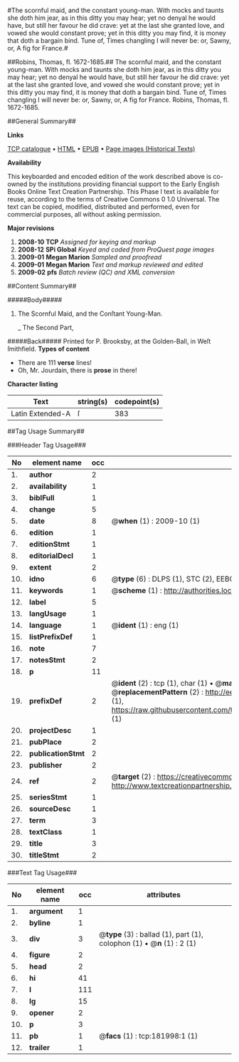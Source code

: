 #The scornful maid, and the constant young-man. With mocks and taunts she doth him jear, as in this ditty you may hear; yet no denyal he would have, but still her favour he did crave: yet at the last she granted love, and vowed she would constant prove; yet in this ditty you may find, it is money that doth a bargain bind. Tune of, Times changling I will never be: or, Sawny, or, A fig for France.#

##Robins, Thomas, fl. 1672-1685.##
The scornful maid, and the constant young-man. With mocks and taunts she doth him jear, as in this ditty you may hear; yet no denyal he would have, but still her favour he did crave: yet at the last she granted love, and vowed she would constant prove; yet in this ditty you may find, it is money that doth a bargain bind. Tune of, Times changling I will never be: or, Sawny, or, A fig for France.
Robins, Thomas, fl. 1672-1685.

##General Summary##

**Links**

[TCP catalogue](http://www.ota.ox.ac.uk/tcp/)  • 
[HTML](http://tei.it.ox.ac.uk/tcp/Texts-HTML/free/B05/B05020.html)  • 
[EPUB](http://tei.it.ox.ac.uk/tcp/Texts-EPUB/free/B05/B05020.epub) • 
[Page images (Historical Texts)](https://data.historicaltexts.jisc.ac.uk/view?pubId=eebo-99887288e&pageId=eebo-99887288e-181998-1)

**Availability**

This keyboarded and encoded edition of the
	       work described above is co-owned by the institutions
	       providing financial support to the Early English Books
	       Online Text Creation Partnership. This Phase I text is
	       available for reuse, according to the terms of Creative
	       Commons 0 1.0 Universal. The text can be copied,
	       modified, distributed and performed, even for
	       commercial purposes, all without asking permission.

**Major revisions**

1. __2008-10__ __TCP__ *Assigned for keying and markup*
1. __2008-12__ __SPi Global__ *Keyed and coded from ProQuest page images*
1. __2009-01__ __Megan Marion__ *Sampled and proofread*
1. __2009-01__ __Megan Marion__ *Text and markup reviewed and edited*
1. __2009-02__ __pfs__ *Batch review (QC) and XML conversion*

##Content Summary##

#####Body#####

1. The Scornful Maid, and the Conſtant Young-Man.

    _ The Second Part,

#####Back#####
Printed for P. Brooksby, at the Golden-Ball, in Weſt ſmithfield.
**Types of content**

  * There are 111 **verse** lines!
  * Oh, Mr. Jourdain, there is **prose** in there!

**Character listing**


|Text|string(s)|codepoint(s)|
|---|---|---|
|Latin Extended-A|ſ|383|

##Tag Usage Summary##

###Header Tag Usage###

|No|element name|occ|attributes|
|---|---|---|---|
|1.|__author__|2||
|2.|__availability__|1||
|3.|__biblFull__|1||
|4.|__change__|5||
|5.|__date__|8| @__when__ (1) : 2009-10 (1)|
|6.|__edition__|1||
|7.|__editionStmt__|1||
|8.|__editorialDecl__|1||
|9.|__extent__|2||
|10.|__idno__|6| @__type__ (6) : DLPS (1), STC (2), EEBO-CITATION (1), PROQUEST (1), VID (1)|
|11.|__keywords__|1| @__scheme__ (1) : http://authorities.loc.gov/ (1)|
|12.|__label__|5||
|13.|__langUsage__|1||
|14.|__language__|1| @__ident__ (1) : eng (1)|
|15.|__listPrefixDef__|1||
|16.|__note__|7||
|17.|__notesStmt__|2||
|18.|__p__|11||
|19.|__prefixDef__|2| @__ident__ (2) : tcp (1), char (1)  •  @__matchPattern__ (2) : ([0-9\-]+):([0-9IVX]+) (1), (.+) (1)  •  @__replacementPattern__ (2) : http://eebo.chadwyck.com/downloadtiff?vid=$1&page=$2 (1), https://raw.githubusercontent.com/textcreationpartnership/Texts/master/tcpchars.xml#$1 (1)|
|20.|__projectDesc__|1||
|21.|__pubPlace__|2||
|22.|__publicationStmt__|2||
|23.|__publisher__|2||
|24.|__ref__|2| @__target__ (2) : https://creativecommons.org/publicdomain/zero/1.0/ (1), http://www.textcreationpartnership.org/docs/. (1)|
|25.|__seriesStmt__|1||
|26.|__sourceDesc__|1||
|27.|__term__|3||
|28.|__textClass__|1||
|29.|__title__|3||
|30.|__titleStmt__|2||


###Text Tag Usage###

|No|element name|occ|attributes|
|---|---|---|---|
|1.|__argument__|1||
|2.|__byline__|1||
|3.|__div__|3| @__type__ (3) : ballad (1), part (1), colophon (1)  •  @__n__ (1) : 2 (1)|
|4.|__figure__|2||
|5.|__head__|2||
|6.|__hi__|41||
|7.|__l__|111||
|8.|__lg__|15||
|9.|__opener__|2||
|10.|__p__|3||
|11.|__pb__|1| @__facs__ (1) : tcp:181998:1 (1)|
|12.|__trailer__|1||
